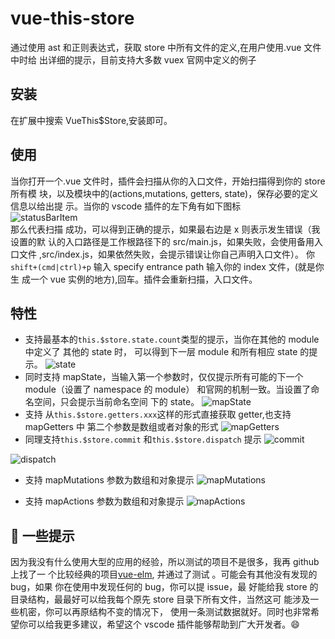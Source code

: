 # vue-this-store

通过使用 ast 和正则表达式，获取 store 中所有文件的定义,在用户使用.vue 文件中时给
出详细的提示，目前支持大多数 vuex 官网中定义的例子

## 安装

在扩展中搜索 VueThis\$Store,安装即可。

## 使用

当你打开一个.vue 文件时，插件会扫描从你的入口文件，开始扫描得到你的 store 所有模
块，以及模块中的(actions,mutations, getters, state)，保存必要的定义信息以给出提
示。当你的 vscode 插件的左下角有如下图标  
![statusBarItem](https://camo.githubusercontent.com/65886ccab9cc85ab8cf11e59f6d739827329b716/687474703a2f2f7675652d746869732d73746f72652e746573742e757063646e2e6e65742f7374617475734261724974656d2e6a7067)  
那么代表扫描 成功，可以得到正确的提示，如果最右边是 x 则表示发生错误（我设置的默
认的入口路径是工作根路径下的 src/main.js，如果失败，会使用备用入口文件
,src/index.js，如果依然失败，会提示错误让你自己声明入口文件）。
你`shift+(cmd|ctrl)+p` 输入 specify entrance path 输入你的 index 文件，(就是你生
成一个 vue 实例的地方),回车。插件会重新扫描，入口文件。

## 特性

- 支持最基本的`this.$store.state.count`类型的提示，当你在其他的 module 中定义了
  其他的 state 时， 可以得到下一层 module 和所有相应 state 的提示。
  ![state](https://camo.githubusercontent.com/254611df3a09c9272d92ca5d992fd7550944e1a3/687474703a2f2f7675652d746869732d73746f72652e746573742e757063646e2e6e65742f73746174652e676966)
- 同时支持 mapState，当输入第一个参数时，仅仅提示所有可能的下一个 module（设置了
  namespace 的 module） 和官网的机制一致。当设置了命名空间，只会提示当前命名空间
  下的 state。
  ![mapState](https://camo.githubusercontent.com/8c7db5bed3b832acc875915d590d29c6b139bc81/687474703a2f2f7675652d746869732d73746f72652e746573742e757063646e2e6e65742f6d617073746174652e676966)
- 支持 从`this.$store.getters.xxx`这样的形式直接获取 getter,也支持 mapGetters 中
  第二个参数是数组或者对象的形式
  ![mapGetters](https://camo.githubusercontent.com/ed2e36f338acef138ff3cef7ac5ba02292c270b0/687474703a2f2f7675652d746869732d73746f72652e746573742e757063646e2e6e65742f6d6170676574746572732e676966)
- 同理支持`this.$store.commit` 和`this.$store.dispatch` 提示
  ![commit](https://camo.githubusercontent.com/9232b7f06a643196e89eae18123bc7a7f4b25418/687474703a2f2f7675652d746869732d73746f72652e746573742e757063646e2e6e65742f636f6d6d69742e676966)

![dispatch](https://camo.githubusercontent.com/dea3e7f1c90e968ea45da2e4b7dfb8c4f097629e/687474703a2f2f7675652d746869732d73746f72652e746573742e757063646e2e6e65742f64697370617463682e676966)

- 支持 mapMutations 参数为数组和对象提示
  ![mapMutations](https://camo.githubusercontent.com/5ba84806b45f9305bb7d4b7eb251d72ef135879f/687474703a2f2f7675652d746869732d73746f72652e746573742e757063646e2e6e65742f6d61704d75746174696f6e732e676966)

- 支持 mapActions 参数为数组和对象提示
  ![mapActions](https://camo.githubusercontent.com/514de30dbdafcd119094e832454aea2502102300/687474703a2f2f7675652d746869732d73746f72652e746573742e757063646e2e6e65742f6d6170416374696f6e732e676966)

##  一些提示

因为我没有什么使用大型的应用的经验，所以测试的项目不是很多，我再 github 上找了一
个比较经典的项目[vue-elm](https://github.com/bailicangdu/vue2-elm), 并通过了测试
。可能会有其他没有发现的 bug，如果 你在使用中发现任何的 bug，你可以提 issue，最
好能给我 store 的目录结构，最最好可以给我每个原先 store 目录下所有文件，当然这可
能涉及一些机密，你可以再原结构不变的情况下， 使用一条测试数据就好。同时也非常希
望你可以给我更多建议，希望这个 vscode 插件能够帮助到广大开发者。:smile:
